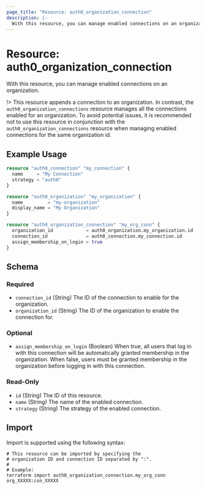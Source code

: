 ```yaml
---
page_title: "Resource: auth0_organization_connection"
description: |-
  With this resource, you can manage enabled connections on an organization.
---
```


# Resource: auth0_organization_connection

With this resource, you can manage enabled connections on an organization.

!> This resource appends a connection to an organization. In contrast, the `auth0_organization_connections` resource
manages all the connections enabled for an organization. To avoid potential issues, it is recommended not to use this
resource in conjunction with the `auth0_organization_connections` resource when managing enabled connections for the
same organization id.

## Example Usage

```terraform
resource "auth0_connection" "my_connection" {
  name     = "My Connection"
  strategy = "auth0"
}

resource "auth0_organization" "my_organization" {
  name         = "my-organization"
  display_name = "My Organization"
}

resource "auth0_organization_connection" "my_org_conn" {
  organization_id            = auth0_organization.my_organization.id
  connection_id              = auth0_connection.my_connection.id
  assign_membership_on_login = true
}
```

<!-- schema generated by tfplugindocs -->
## Schema

### Required

- `connection_id` (String) The ID of the connection to enable for the organization.
- `organization_id` (String) The ID of the organization to enable the connection for.

### Optional

- `assign_membership_on_login` (Boolean) When true, all users that log in with this connection will be automatically granted membership in the organization. When false, users must be granted membership in the organization before logging in with this connection.

### Read-Only

- `id` (String) The ID of this resource.
- `name` (String) The name of the enabled connection.
- `strategy` (String) The strategy of the enabled connection.

## Import

Import is supported using the following syntax:

```shell
# This resource can be imported by specifying the
# organization ID and connection ID separated by ":".
#
# Example:
terraform import auth0_organization_connection.my_org_conn org_XXXXX:con_XXXXX
```

